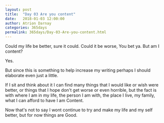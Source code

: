 ```yaml
---
layout: post  
title:  "Day 03 Are you content"  
date:   2018-01-03 12:00:00  
author: Atrion Darnay  
categories: 365days
permalink: 365days/Day-03-Are-you-content.html  
---
```


  Could my life be better, sure it could. Could it be worse, You bet ya. But am I content?
  
  Yes.
  
  But since this is something to help increase my writing perhaps I should elaborate even just a little.
  
  If I sit and think about it I can find many things that I would like or wish were better, or things that I hope don't get worse or even horrible, but the fact is with where I am in my life, the person I am with, the place I live, my family, what I can afford to have I am Content.
  
  Now that's not to say I wont continue to try and make my life and my self better, but for now things are Good.
